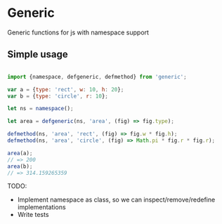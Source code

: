 # Generic #

Generic functions for js with namespace support

## Simple usage ##

```javascript

import {namespace, defgeneric, defmethod} from 'generic';

var a = {type: 'rect', w: 10, h: 20};
var b = {type: 'circle', r: 10};

let ns = namespace();

let area = defgeneric(ns, 'area', (fig) => fig.type);

defmethod(ns, 'area', 'rect', (fig) => fig.w * fig.h);
defmethod(ns, 'area', 'circle', (fig) => Math.pi * fig.r * fig.r);

area(a);
// => 200
area(b);
// => 314.159265359
```

TODO:
- Implement namespace as class, so we can inspect/remove/redefine implementations
- Write tests